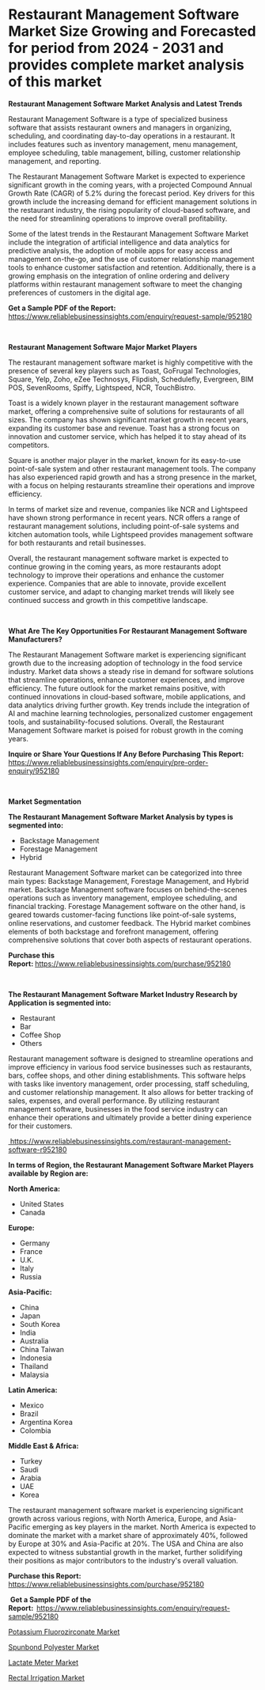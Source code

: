 <p><h1>Restaurant Management Software Market Size Growing and Forecasted for period from 2024 - 2031 and provides complete market analysis of this market</h1></p><p><strong>Restaurant Management Software Market Analysis and Latest Trends</strong></p>
<p><p>Restaurant Management Software is a type of specialized business software that assists restaurant owners and managers in organizing, scheduling, and coordinating day-to-day operations in a restaurant. It includes features such as inventory management, menu management, employee scheduling, table management, billing, customer relationship management, and reporting.</p><p>The Restaurant Management Software Market is expected to experience significant growth in the coming years, with a projected Compound Annual Growth Rate (CAGR) of 5.2% during the forecast period. Key drivers for this growth include the increasing demand for efficient management solutions in the restaurant industry, the rising popularity of cloud-based software, and the need for streamlining operations to improve overall profitability.</p><p>Some of the latest trends in the Restaurant Management Software Market include the integration of artificial intelligence and data analytics for predictive analysis, the adoption of mobile apps for easy access and management on-the-go, and the use of customer relationship management tools to enhance customer satisfaction and retention. Additionally, there is a growing emphasis on the integration of online ordering and delivery platforms within restaurant management software to meet the changing preferences of customers in the digital age.</p></p>
<p><strong>Get a Sample PDF of the Report:&nbsp;</strong> <a href="https://www.reliablebusinessinsights.com/enquiry/request-sample/952180">https://www.reliablebusinessinsights.com/enquiry/request-sample/952180</a></p>
<p>&nbsp;</p>
<p><strong>Restaurant Management Software Major Market Players</strong></p>
<p><p>The restaurant management software market is highly competitive with the presence of several key players such as Toast, GoFrugal Technologies, Square, Yelp, Zoho, eZee Technosys, Flipdish, Schedulefly, Evergreen, BIM POS, SevenRooms, Spiffy, Lightspeed, NCR, TouchBistro.</p><p>Toast is a widely known player in the restaurant management software market, offering a comprehensive suite of solutions for restaurants of all sizes. The company has shown significant market growth in recent years, expanding its customer base and revenue. Toast has a strong focus on innovation and customer service, which has helped it to stay ahead of its competitors.</p><p>Square is another major player in the market, known for its easy-to-use point-of-sale system and other restaurant management tools. The company has also experienced rapid growth and has a strong presence in the market, with a focus on helping restaurants streamline their operations and improve efficiency.</p><p>In terms of market size and revenue, companies like NCR and Lightspeed have shown strong performance in recent years. NCR offers a range of restaurant management solutions, including point-of-sale systems and kitchen automation tools, while Lightspeed provides management software for both restaurants and retail businesses.</p><p>Overall, the restaurant management software market is expected to continue growing in the coming years, as more restaurants adopt technology to improve their operations and enhance the customer experience. Companies that are able to innovate, provide excellent customer service, and adapt to changing market trends will likely see continued success and growth in this competitive landscape.</p></p>
<p>&nbsp;</p>
<p><strong>What Are The Key Opportunities For Restaurant Management Software Manufacturers?</strong></p>
<p><p>The Restaurant Management Software market is experiencing significant growth due to the increasing adoption of technology in the food service industry. Market data shows a steady rise in demand for software solutions that streamline operations, enhance customer experiences, and improve efficiency. The future outlook for the market remains positive, with continued innovations in cloud-based software, mobile applications, and data analytics driving further growth. Key trends include the integration of AI and machine learning technologies, personalized customer engagement tools, and sustainability-focused solutions. Overall, the Restaurant Management Software market is poised for robust growth in the coming years.</p></p>
<p><strong>Inquire or Share Your Questions If Any Before Purchasing This Report:</strong> <a href="https://www.reliablebusinessinsights.com/enquiry/pre-order-enquiry/952180">https://www.reliablebusinessinsights.com/enquiry/pre-order-enquiry/952180</a></p>
<p>&nbsp;</p>
<p><strong>Market Segmentation</strong></p>
<p><strong>The Restaurant Management Software Market Analysis by types is segmented into:</strong></p>
<p><ul><li>Backstage Management</li><li>Forestage Management</li><li>Hybrid</li></ul></p>
<p><p>Restaurant Management Software market can be categorized into three main types: Backstage Management, Forestage Management, and Hybrid market. Backstage Management software focuses on behind-the-scenes operations such as inventory management, employee scheduling, and financial tracking. Forestage Management software on the other hand, is geared towards customer-facing functions like point-of-sale systems, online reservations, and customer feedback. The Hybrid market combines elements of both backstage and forefront management, offering comprehensive solutions that cover both aspects of restaurant operations.</p></p>
<p><strong>Purchase this Report:&nbsp;</strong><a href="https://www.reliablebusinessinsights.com/purchase/952180">https://www.reliablebusinessinsights.com/purchase/952180</a></p>
<p>&nbsp;</p>
<p><strong>The Restaurant Management Software Market Industry Research by Application is segmented into:</strong></p>
<p><ul><li>Restaurant</li><li>Bar</li><li>Coffee Shop</li><li>Others</li></ul></p>
<p><p>Restaurant management software is designed to streamline operations and improve efficiency in various food service businesses such as restaurants, bars, coffee shops, and other dining establishments. This software helps with tasks like inventory management, order processing, staff scheduling, and customer relationship management. It also allows for better tracking of sales, expenses, and overall performance. By utilizing restaurant management software, businesses in the food service industry can enhance their operations and ultimately provide a better dining experience for their customers.</p></p>
<p><a href="https://www.reliablebusinessinsights.com/restaurant-management-software-r952180">&nbsp;https://www.reliablebusinessinsights.com/restaurant-management-software-r952180</a></p>
<p><strong>In terms of Region, the Restaurant Management Software Market Players available by Region are:</strong></p>
<p>
    <p> <strong> North America: </strong>
        <ul>
            <li>United States</li>
            <li>Canada</li>
        </ul>
        </p> 
    <p> <strong> Europe: </strong>
        <ul>
            <li>Germany</li>
            <li>France</li>
            <li>U.K.</li>
            <li>Italy</li>
            <li>Russia</li>
        </ul>
        </p> 
    <p> <strong> Asia-Pacific: </strong>
        <ul>
            <li>China</li>
            <li>Japan</li>
            <li>South Korea</li>
            <li>India</li>
            <li>Australia</li>
            <li>China Taiwan</li>
            <li>Indonesia</li>
            <li>Thailand</li>
            <li>Malaysia</li>
        </ul>
        </p> 
    <p> <strong> Latin America: </strong>
        <ul>
            <li>Mexico</li>
            <li>Brazil</li>
            <li>Argentina Korea</li>
            <li>Colombia</li>
        </ul>
        </p> 
    <p> <strong> Middle East & Africa: </strong>
        <ul>
            <li>Turkey</li>
            <li>Saudi</li>
            <li>Arabia</li>
            <li>UAE</li>
            <li>Korea</li>
        </ul>
    </p>
    </p>
<p><p>The restaurant management software market is experiencing significant growth across various regions, with North America, Europe, and Asia-Pacific emerging as key players in the market. North America is expected to dominate the market with a market share of approximately 40%, followed by Europe at 30% and Asia-Pacific at 20%. The USA and China are also expected to witness substantial growth in the market, further solidifying their positions as major contributors to the industry's overall valuation.</p></p>
<p><strong>Purchase this Report: </strong><a href="https://www.reliablebusinessinsights.com/purchase/952180">https://www.reliablebusinessinsights.com/purchase/952180</a></p>
<p>&nbsp;<strong>Get a Sample PDF of the Report:&nbsp;&nbsp;</strong><a href="https://www.reliablebusinessinsights.com/enquiry/request-sample/952180">https://www.reliablebusinessinsights.com/enquiry/request-sample/952180</a></p>
<p><strong></strong></p>
<p><p><a href="https://www.linkedin.com/pulse/potassium-fluorozirconate-market-size-growth-trends-statistics-s9ose">Potassium Fluorozirconate Market</a></p><p><a href="https://www.linkedin.com/pulse/spunbond-polyester-market-trends-analysis-opportunities-challenges-60ipe">Spunbond Polyester Market</a></p><p><a href="https://github.com/dringals/Market-Research-Report-List-5/blob/main/lactate-meter-market.md">Lactate Meter Market</a></p><p><a href="https://github.com/lbird53714/Market-Research-Report-List-5/blob/main/rectal-irrigation-market.md">Rectal Irrigation Market</a></p></p>